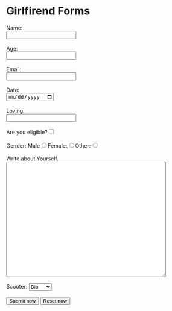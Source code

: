 <!DOCTYPE html>
<html lang="en">
<head>
    <meta charset="UTF-8">
    <meta http-equiv="X-UA-Compatible" content="IE=edge">
    <meta name="viewport" content="width=device-width, initial-scale=1.0">
    <title>Forms</title>
    <link rel="stylesheet" href="csst1.css">
</head>
<body>
    <h1> Girlfirend Forms</h1>
    <form action="backend.php">
        <label for="name">Name:</label>
        <div>
            <input type="text" name="myName" id="name">
        </div>
        <br>
        <label for="age">Age:</label>
        <div>
             <input type="text" name="myRole" id="age">
        </div>
        <br>
        <label for="Email">Email:</label>
        <div>
             <input type="text" name="myemail" id="Email">
        </div>
        <br>
        <label for="Date">Date:</label>
        <div>
            <input type="Date" name="myDate" id="Date" >
        </div>
        <br>
        <label for="love">Loving:</label>
        <div>
            <input type="number" name="Loving" id="love">
        </div>
        <br>
        <div>
            Are you eligible?<input type="checkbox" name="eligible?">
        </div>
        <br>
        <div>
            Gender: Male<input type="radio" name="Gender">Female:<input type="radio" name="Gender" >Other:<input type="radio" name="Gender">
        </div>
        <br>
        <label for="Yourself">Write about Yourself.</label>
        <div>
            <textarea name="Mytext" cols="50" rows="20" id="Yourself"></textarea>
        </div>
        <br>
        <div>
            <label for="Scooter">Scooter:</label>
            <select name="Scooter" id="Scooter">
                <option value="Dio">Dio</option>
                <option value="Ntorq">Ntorq</option>
                <option value="Vespa">Vespa</option>
                <option value="Wego">Wego</option>
                <option value="None">None</option>
            </select>
        </div>
        <br>
         <div>
            <input type="submit" value="Submit now">
            <input type="reset" value="Reset now">
        </div>
        <br>
    </form>
</body>
</html>
